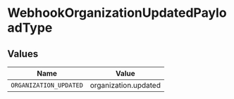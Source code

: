 # WebhookOrganizationUpdatedPayloadType


## Values

| Name                   | Value                  |
| ---------------------- | ---------------------- |
| `ORGANIZATION_UPDATED` | organization.updated   |